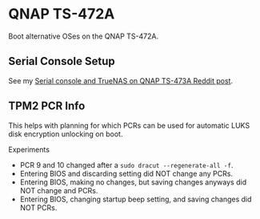 # QNAP TS-472A
Boot alternative OSes on the QNAP TS-472A.

## Serial Console Setup

See my [Serial console and TrueNAS on QNAP TS-473A Reddit post](https://www.reddit.com/r/qnap/comments/11lfqgn/serial_console_and_truenas_on_qnap_ts473a/?utm_source=share&utm_medium=web3x&utm_name=web3xcss&utm_term=1&utm_content=share_button).

## TPM2 PCR Info

This helps with planning for which PCRs can be used for automatic LUKS disk encryption unlocking on boot.

Experiments

* PCR 9 and 10 changed after a `sudo dracut --regenerate-all -f`.
* Entering BIOS and discarding setting did NOT change any PCRs.
* Entering BIOS, making no changes, but saving changes anyways did NOT change and PCRs.
* Entering BIOS, changing startup beep setting, and saving changes did NOT PCRs.
